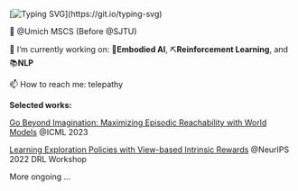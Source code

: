 [![Typing SVG](https://readme-typing-svg.demolab.com?font=Fira+Code&pause=1000&width=435&lines=Hi%F0%9F%91%8B%2C+My+name+is+Run(Roihn)+Peng!;Welcome+to+my+github+profile!)](https://git.io/typing-svg)

🏫 @Umich MSCS (Before @SJTU)

🔭 I’m currently working on: 🤖**Embodied AI**, ⛏️**Reinforcement Learning**, and 📚**NLP**

📫 How to reach me: telepathy

**Selected works:**

[Go Beyond Imagination: Maximizing Episodic Reachability with World Models](https://openreview.net/forum?id=JsAMuzA9o2) @ICML 2023

[Learning Exploration Policies with View-based Intrinsic Rewards](https://openreview.net/forum?id=C2_6qBhe5fH) @NeurIPS 2022 DRL Workshop

More ongoing ...

<!--
**Roihn/Roihn** is a ✨ _special_ ✨ repository because its `README.md` (this file) appears on your GitHub profile.

Here are some ideas to get you started:

- 🔭 I’m currently working on ...
- 🌱 I’m currently learning ...
- 👯 I’m looking to collaborate on ...
- 🤔 I’m looking for help with ...
- 💬 Ask me about ...
- 📫 How to reach me: ...
- 😄 Pronouns: ...
- ⚡ Fun fact: ...
-->
